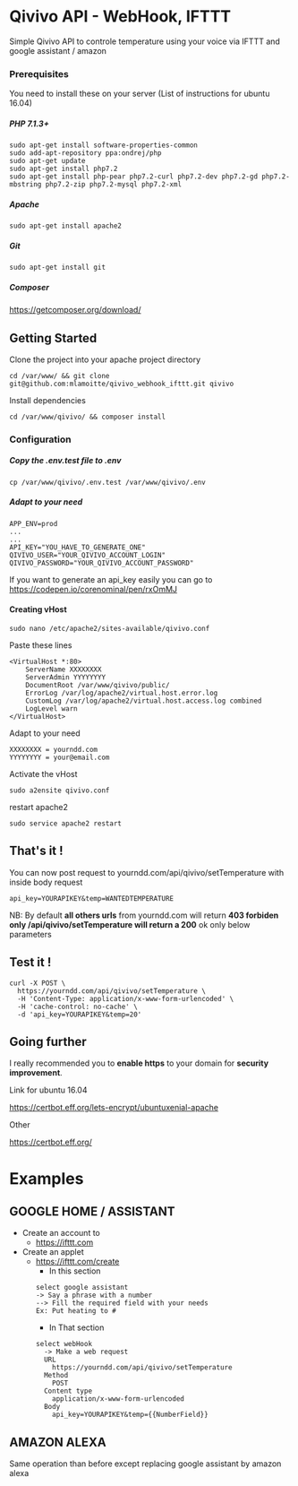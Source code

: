 # Qivivo API - WebHook, IFTTT

Simple Qivivo API to controle temperature using your voice via IFTTT and google assistant / amazon


### Prerequisites

You need to install these on your server
(List of instructions for ubuntu 16.04)


##### PHP 7.1.3+
```
sudo apt-get install software-properties-common
sudo add-apt-repository ppa:ondrej/php
sudo apt-get update
sudo apt-get install php7.2
sudo apt-get install php-pear php7.2-curl php7.2-dev php7.2-gd php7.2-mbstring php7.2-zip php7.2-mysql php7.2-xml
```

##### Apache

```
sudo apt-get install apache2
```

##### Git
```
sudo apt-get install git
```

##### Composer
https://getcomposer.org/download/

## Getting Started

Clone the project into your apache project directory
```
cd /var/www/ && git clone git@github.com:mlamoitte/qivivo_webhook_ifttt.git qivivo
```

Install dependencies
```
cd /var/www/qivivo/ && composer install
```

### Configuration

##### Copy the .env.test file to .env
```
cp /var/www/qivivo/.env.test /var/www/qivivo/.env 
```

##### Adapt to your need

```
APP_ENV=prod
...
...
API_KEY="YOU_HAVE_TO_GENERATE_ONE"
QIVIVO_USER="YOUR_QIVIVO_ACCOUNT_LOGIN"
QIVIVO_PASSWORD="YOUR_QIVIVO_ACCOUNT_PASSWORD"
```

If you want to generate an api_key easily you can go to
https://codepen.io/corenominal/pen/rxOmMJ

#### Creating vHost
```
sudo nano /etc/apache2/sites-available/qivivo.conf
```

Paste these lines
```
<VirtualHost *:80>
    ServerName XXXXXXXX
    ServerAdmin YYYYYYYY
    DocumentRoot /var/www/qivivo/public/
    ErrorLog /var/log/apache2/virtual.host.error.log
    CustomLog /var/log/apache2/virtual.host.access.log combined
    LogLevel warn
</VirtualHost>
```

Adapt to your need
```
XXXXXXXX = yourndd.com
YYYYYYYY = your@email.com
```

Activate the vHost
```
sudo a2ensite qivivo.conf
```

restart apache2
```
sudo service apache2 restart
```

## That's it !

You can now post request to yourndd.com/api/qivivo/setTemperature with inside body request
```
api_key=YOURAPIKEY&temp=WANTEDTEMPERATURE
```

NB: By default **all others urls** from yourndd.com will return **403 forbiden**
**only /api/qivivo/setTemperature will return a 200** ok only below parameters

## Test it !
```
curl -X POST \
  https://yourndd.com/api/qivivo/setTemperature \
  -H 'Content-Type: application/x-www-form-urlencoded' \
  -H 'cache-control: no-cache' \
  -d 'api_key=YOURAPIKEY&temp=20'
  ```
  
## Going further
I really recommended you to **enable https** to your domain for **security improvement**.

Link for ubuntu 16.04

https://certbot.eff.org/lets-encrypt/ubuntuxenial-apache

Other

https://certbot.eff.org/

# Examples

## GOOGLE HOME / ASSISTANT

* Create an account to
    * https://ifttt.com
* Create an applet
    * https://ifttt.com/create
        * In this section
         ```
         select google assistant
         -> Say a phrase with a number
         --> Fill the required field with your needs 
         Ex: Put heating to #
         ```
         * In That section
         ```
         select webHook
           -> Make a web request
           URL
             https://yourndd.com/api/qivivo/setTemperature
           Method
             POST
           Content type
             application/x-www-form-urlencoded
           Body
             api_key=YOURAPIKEY&temp={{NumberField}}
         ```
         
## AMAZON ALEXA
Same operation than before except replacing google assistant by amazon alexa
